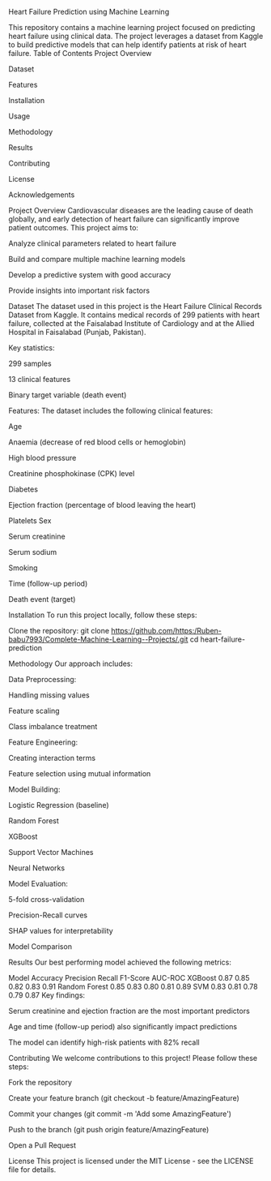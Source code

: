Heart Failure Prediction using Machine Learning

This repository contains a machine learning project focused on predicting heart failure using clinical data. The project leverages a dataset from Kaggle to build predictive models that can help identify patients at risk of heart failure.
Table of Contents
Project Overview

Dataset

Features

Installation

Usage

Methodology

Results

Contributing

License

Acknowledgements

Project Overview
Cardiovascular diseases are the leading cause of death globally, and early detection of heart failure can significantly improve patient outcomes. This project aims to:

Analyze clinical parameters related to heart failure

Build and compare multiple machine learning models

Develop a predictive system with good accuracy

Provide insights into important risk factors

Dataset
The dataset used in this project is the Heart Failure Clinical Records Dataset from Kaggle. It contains medical records of 299 patients with heart failure, collected at the Faisalabad Institute of Cardiology and at the Allied Hospital in Faisalabad (Punjab, Pakistan).

Key statistics:

299 samples

13 clinical features

Binary target variable (death event)

Features:
The dataset includes the following clinical features:

Age

Anaemia (decrease of red blood cells or hemoglobin)

High blood pressure

Creatinine phosphokinase (CPK) level

Diabetes

Ejection fraction (percentage of blood leaving the heart)

Platelets
Sex

Serum creatinine

Serum sodium

Smoking

Time (follow-up period)

Death event (target)

Installation
To run this project locally, follow these steps:

Clone the repository:
git clone https://github.com/https:/Ruben-babu7993/Complete-Machine-Learning--Projects/.git
cd heart-failure-prediction

Methodology
Our approach includes:

Data Preprocessing:

Handling missing values

Feature scaling

Class imbalance treatment

Feature Engineering:

Creating interaction terms

Feature selection using mutual information

Model Building:

Logistic Regression (baseline)

Random Forest

XGBoost

Support Vector Machines

Neural Networks

Model Evaluation:

5-fold cross-validation

Precision-Recall curves

SHAP values for interpretability

Model Comparison <!-- Replace with model comparison plot -->

Results
Our best performing model achieved the following metrics:

Model	Accuracy	Precision	Recall	F1-Score	AUC-ROC
XGBoost	0.87	0.85	0.82	0.83	0.91
Random Forest	0.85	0.83	0.80	0.81	0.89
SVM	0.83	0.81	0.78	0.79	0.87
Key findings:

Serum creatinine and ejection fraction are the most important predictors

Age and time (follow-up period) also significantly impact predictions

The model can identify high-risk patients with 82% recall

Contributing
We welcome contributions to this project! Please follow these steps:

Fork the repository

Create your feature branch (git checkout -b feature/AmazingFeature)

Commit your changes (git commit -m 'Add some AmazingFeature')

Push to the branch (git push origin feature/AmazingFeature)

Open a Pull Request

License
This project is licensed under the MIT License - see the LICENSE file for details.

